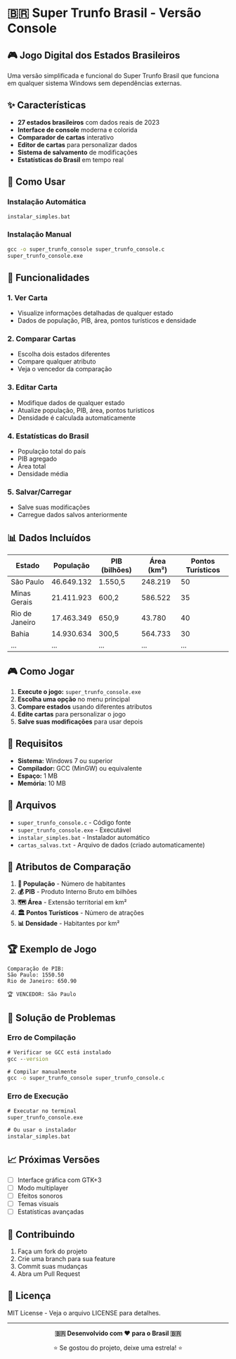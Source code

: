 # 🇧🇷 Super Trunfo Brasil - Versão Console

## 🎮 Jogo Digital dos Estados Brasileiros

Uma versão simplificada e funcional do Super Trunfo Brasil que funciona em qualquer sistema Windows sem dependências externas.

## ✨ Características

- **27 estados brasileiros** com dados reais de 2023
- **Interface de console** moderna e colorida
- **Comparador de cartas** interativo
- **Editor de cartas** para personalizar dados
- **Sistema de salvamento** de modificações
- **Estatísticas do Brasil** em tempo real

## 🚀 Como Usar

### Instalação Automática
```cmd
instalar_simples.bat
```

### Instalação Manual
```cmd
gcc -o super_trunfo_console super_trunfo_console.c
super_trunfo_console.exe
```

## 🎯 Funcionalidades

### 1. **Ver Carta**
- Visualize informações detalhadas de qualquer estado
- Dados de população, PIB, área, pontos turísticos e densidade

### 2. **Comparar Cartas**
- Escolha dois estados diferentes
- Compare qualquer atributo
- Veja o vencedor da comparação

### 3. **Editar Carta**
- Modifique dados de qualquer estado
- Atualize população, PIB, área, pontos turísticos
- Densidade é calculada automaticamente

### 4. **Estatísticas do Brasil**
- População total do país
- PIB agregado
- Área total
- Densidade média

### 5. **Salvar/Carregar**
- Salve suas modificações
- Carregue dados salvos anteriormente

## 📊 Dados Incluídos

| Estado | População | PIB (bilhões) | Área (km²) | Pontos Turísticos |
|--------|-----------|---------------|------------|-------------------|
| São Paulo | 46.649.132 | 1.550,5 | 248.219 | 50 |
| Minas Gerais | 21.411.923 | 600,2 | 586.522 | 35 |
| Rio de Janeiro | 17.463.349 | 650,9 | 43.780 | 40 |
| Bahia | 14.930.634 | 300,5 | 564.733 | 30 |
| ... | ... | ... | ... | ... |

## 🎮 Como Jogar

1. **Execute o jogo:** `super_trunfo_console.exe`
2. **Escolha uma opção** no menu principal
3. **Compare estados** usando diferentes atributos
4. **Edite cartas** para personalizar o jogo
5. **Salve suas modificações** para usar depois

## 🔧 Requisitos

- **Sistema:** Windows 7 ou superior
- **Compilador:** GCC (MinGW) ou equivalente
- **Espaço:** 1 MB
- **Memória:** 10 MB

## 📁 Arquivos

- `super_trunfo_console.c` - Código fonte
- `super_trunfo_console.exe` - Executável
- `instalar_simples.bat` - Instalador automático
- `cartas_salvas.txt` - Arquivo de dados (criado automaticamente)

## 🎯 Atributos de Comparação

1. **👥 População** - Número de habitantes
2. **💰 PIB** - Produto Interno Bruto em bilhões
3. **🗺️ Área** - Extensão territorial em km²
4. **🏛️ Pontos Turísticos** - Número de atrações
5. **📊 Densidade** - Habitantes por km²

## 🏆 Exemplo de Jogo

```
Comparação de PIB:
São Paulo: 1550.50
Rio de Janeiro: 650.90

🏆 VENCEDOR: São Paulo
```

## 🔧 Solução de Problemas

### Erro de Compilação
```cmd
# Verificar se GCC está instalado
gcc --version

# Compilar manualmente
gcc -o super_trunfo_console super_trunfo_console.c
```

### Erro de Execução
```cmd
# Executar no terminal
super_trunfo_console.exe

# Ou usar o instalador
instalar_simples.bat
```

## 📈 Próximas Versões

- [ ] Interface gráfica com GTK+3
- [ ] Modo multiplayer
- [ ] Efeitos sonoros
- [ ] Temas visuais
- [ ] Estatísticas avançadas

## 🤝 Contribuindo

1. Faça um fork do projeto
2. Crie uma branch para sua feature
3. Commit suas mudanças
4. Abra um Pull Request

## 📄 Licença

MIT License - Veja o arquivo LICENSE para detalhes.

---

<div align="center">
  <p><strong>🇧🇷 Desenvolvido com ❤️ para o Brasil 🇧🇷</strong></p>
  <p>⭐ Se gostou do projeto, deixe uma estrela! ⭐</p>
</div>
